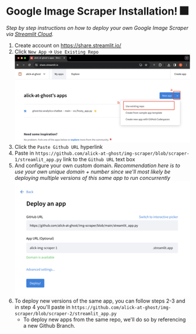 # Google Image Scraper Installation! 🎆
*Step by step instructions on how to deploy your own Google Image Scraper via [Streamlit Cloud](https://streamlit.io/cloud).*

1. Create account on https://share.streamlit.io/
2. Click `New App` -> `Use Existing Repo`
![Step 2](https://github.com/alick-at-ghost/img-scraper/blob/main/src/step2.png?raw=true)
3. Click the `Paste Github URL` hyperlink
4. Paste in `https://github.com/alick-at-ghost/img-scraper/blob/scraper-1/streamlit_app.py` link  to the `Github URL` text box
5. And configure your own custom domain. *Recommendation here is to use your own unique domain + number since we'll most likely be deploying multiple versions of this same app to run concurrently*
![Step 4 and 5](https://github.com/alick-at-ghost/img-scraper/blob/main/src/step4.png?raw=true)
6. To deploy new versions of the same app, you can follow steps 2-3 and in step 4 you'll paste in `https://github.com/alick-at-ghost/img-scraper/blob/scraper-2/streamlit_app.py`
   - To deploy new apps from the same repo, we'll do so by referencing a new Github Branch.
